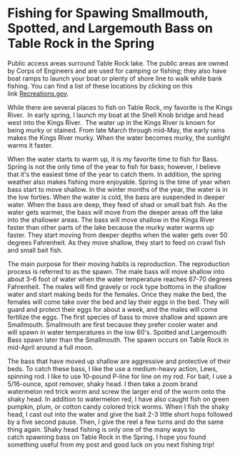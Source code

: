 # Fishing for Spawing Smallmouth, Spotted, and Largemouth Bass on Table Rock in the Spring

Public access areas surround Table Rock lake. The public areas are owned by Corps of Engineers and are used for camping or fishing; they also have boat ramps to launch your boat or plenty of shore line to walk while bank fishing. You can find a list of these locations by clicking on this link [Recreations.gov](https://www.recreation.gov/camping/gateways/2264).

While there are several places to fish on Table Rock, my favorite is the Kings River.  In early spring, I launch my boat at the Shell Knob bridge and head west into the Kings River.  The water up in the Kings River is known for being murky or stained. From late March through mid-May, the early rains makes the Kings River murky. When the water becomes murky, the sunlight warms it faster.

When the water starts to warm up, it is my favorite time to fish for Bass. Spring is not the only time of the year to fish for bass; however, I believe that it's the easiest time of the year to catch them. In addition, the spring weather also makes fishing more enjoyable. Spring is the time of year when bass start to move shallow. In the winter months of the year, the water is in the low forties. When the water is cold, the bass are suspended in deeper water. When the bass are deep, they feed of shad or small bait fish. As the water gets warmer, the bass will move from the deeper areas off the lake into the shallower areas. The bass will move shallow in the Kings River faster than other parts of the lake because the murky water warms up faster. They start moving from deeper depths when the water gets over 50 degrees Fahrenheit. As they move shallow, they start to feed on crawl fish and small bait fish.

The main purpose for their moving habits is reproduction. The reproduction process is referred to as the spawn. The male bass will move shallow into about 3-6 foot of water when the water temperature reaches 67-70 degrees Fahrenheit. The males will find gravely or rock type bottoms in the shallow water and start making beds for the females. Once they make the bed, the females will come take over the bed and lay their eggs in the bed. They will guard and protect their eggs for about a week, and the males will come fertilize the eggs. The first species of bass to move shallow and spawn are Smallmouth. Smallmouth are first because they prefer cooler water and will spawn in water temperatures in the low 60's. Spotted and Largemouth Bass spawn later than the Smallmouth. The spawn occurs on Table Rock in mid-April around a full moon.

The bass that have moved up shallow are aggressive and protective of their beds. To catch these bass, I like the use a medium-heavy action, Lews, spinning rod. I like to use 10-pound P-line for line on my rod. For bait, I use a 5/16-ounce, spot remover, shaky head. I then take a zoom brand watermelon red trick worm and screw the larger end of the worm onto the shaky head. In addition to watermelon red, I have also caught fish on green pumpkin, plum, or cotton candy colored trick worms. When I fish the shaky head, I cast out into the water and give the bait 2-3 little short hops followed by a five second pause. Then, I give the reel a few turns and do the same thing again. Shaky head fishing is only one of the many ways to catch spawning bass on Table Rock in the Spring. I hope you found something useful from my post and good luck on you next fishing trip!

